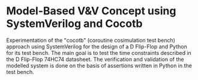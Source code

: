 # Model-Based V&V Concept using SystemVerilog and Cocotb

Experimentation of the "cocotb" (coroutine cosimulation test bench) approach using SystemVerilog for the design of a D Flip-Flop and Python for its test bench. The main goal is to test the time constraints described in the D Flip-Flop 74HC74 datasheet.
The verification and validation of the modelled system is done on the basis of assertions written in Python in the test bench.
